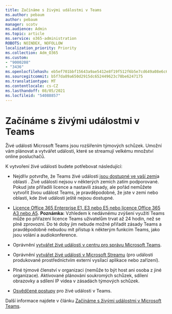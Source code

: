 ```yaml
---
title: Začínáme s živými událostmi v Teams
ms.author: pebaum
author: pebaum
manager: scotv
ms.audience: Admin
ms.topic: article
ms.service: o365-administration
ROBOTS: NOINDEX, NOFOLLOW
localization_priority: Priority
ms.collection: Adm_O365
ms.custom:
- "9000208"
- "3436"
ms.openlocfilehash: eb5ef701bbf15643a9ae5412e8f19f512f6b5e7cd649a08e6c63001b299dcf48
ms.sourcegitcommit: b5f7da89a650d2915dc652449623c78be6247175
ms.translationtype: MT
ms.contentlocale: cs-CZ
ms.lasthandoff: 08/05/2021
ms.locfileid: "54088857"
---
```

# <a name="getting-started-with-teams-live-events"></a>Začínáme s živými událostmi v Teams

Živé události Microsoft Teams jsou rozšířením týmových schůzek. Umožní vám plánovat a vytvářet události, které se streamují velkému množství online posluchačů.

K vytvoření živé události budete potřebovat následující:

- Nejdřív potvrďte, že Teams živé události [jsou dostupné ve vaší zemi](https://docs.microsoft.com/microsoftteams/teams-live-events/plan-for-teams-live-events#regional-availability)a oblasti . Živé události nejsou v některých zemích zatím podporované.  Pokud jste přiřadili licence a nastavili zásady, ale pořád nemůžete vytvořit živou událost Teams, je pravděpodobné, že jste v zemi nebo oblasti, kde živé události ještě nejsou dostupné.

- [Licence Office 365 Enterprise E1, E3 nebo E5 nebo licence Office 365 A3 nebo A5](https://docs.microsoft.com/microsoftteams/teams-live-events/set-up-for-teams-live-events#step-2-get-and-assign-licenses). **Poznámka:** Vzhledem k nedávnému zvýšení využití Teams může po přiřazení licence Teams uživatelům trvat až 24 hodin, než se plně zprovozní. Do té doby jim nebude možné přiřadit zásady Teams a pravděpodobně nebudou mít přístup k některým funkcím Teams, jako jsou volání a audiokonference.

- Oprávnění [vytvářet živé události v centru pro správu Microsoft Teams](https://docs.microsoft.com/microsoftteams/teams-live-events/set-up-for-teams-live-events#create-or-edit-a-live-events-policy).

- Oprávnění [vytvářet živé události v Microsoft Streamu](https://docs.microsoft.com/microsoftteams/teams-live-events/what-are-teams-live-events) (pro události produkované prostřednictvím externí vysílací aplikace nebo zařízení).

- Plné týmové členství v organizaci (nemůže to být host ani osoba z jiné organizace).
Aktivované plánování soukromých schůzek, sdílení obrazovky a sdílení IP videa v zásadách týmových schůzek.

- [Osvědčené postupy](https://support.office.com/article/Best-practices-for-producing-a-Teams-live-event-e500370e-4dd1-4187-8b48-af10ef02cf42) pro živé události v Teams.

Další informace najdete v článku [Začínáme s živými událostmi v Microsoft Teams](https://support.office.com/article/get-started-with-microsoft-teams-live-events-d077fec2-a058-483e-9ab5-1494afda578a).